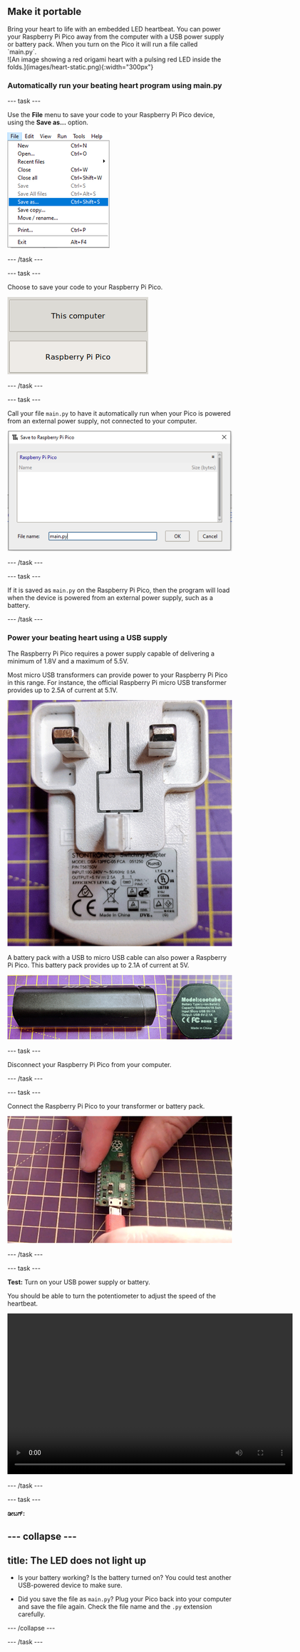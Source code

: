 ## Make it portable

<div style="display: flex; flex-wrap: wrap">
<div style="flex-basis: 200px; flex-grow: 1; margin-right: 15px;">
Bring your heart to life with an embedded LED heartbeat. You can power your Raspberry Pi Pico away from the computer with a USB power supply or battery pack. When you turn on the Pico it will run a file called `main.py`. 
</div>
<div>
![An image showing a red origami heart with a pulsing red LED inside the folds.](images/heart-static.png){:width="300px"}
</div>
</div>

### Automatically run your beating heart program using main.py

--- task ---

Use the **File** menu to save your code to your Raspberry Pi Pico device, using the **Save as...** option.

![The file menu in Thonny shown, with the Save As option highlighted.](images/file_menu.png)

--- /task ---

--- task ---

Choose to save your code to your Raspberry Pi Pico.

![Option to choose to save on the computer or on the Pico shown.](images/save_to_pico.png)

--- /task ---

--- task ---

Call your file `main.py` to have it automatically run when your Pico is powered from an external power supply, not connected to your computer.

![The Save menu option, with main.py chosen as a filename.](images/main.png)

--- /task ---

--- task ---

If it is saved as `main.py` on the Raspberry Pi Pico, then the program will load when the device is powered from an external power supply, such as a battery.

--- /task ---

### Power your beating heart using a USB supply

The Raspberry Pi Pico requires a power supply capable of delivering a minimum of 1.8V and a maximum of 5.5V.

Most micro USB transformers can provide power to your Raspberry Pi Pico in this range. For instance, the official Raspberry Pi micro USB transformer provides up to 2.5A of current at 5.1V.

![Official Raspberry Pi power supply shown from the pin side.](images/transformer.png)

A battery pack with a USB to micro USB cable can also power a Raspberry Pi Pico. This battery pack provides up to 2.1A of current at 5V.

![A generic battery pack showing the side and the technical specifications.](images/battery_pack.png)

--- task ---

Disconnect your Raspberry Pi Pico from your computer.

--- /task ---

--- task ---

Connect the Raspberry Pi Pico to your transformer or battery pack.

![A micro-USB being connected to the Raspberry Pi Pico.](images/connect-micro-usb.gif)

--- /task ---

--- task ---

**Test:** Turn on your USB power supply or battery.

You should be able to turn the potentiometer to adjust the speed of the heartbeat.

<video width="640" height="360" controls>
<source src="images/beating-heart.mp4" type="video/mp4">
Your browser does not support WebM video, try FireFox or Chrome
</video>

--- /task ---

--- task ---

**ಡೀಬಗ್:**

--- collapse ---
---
title: The LED does not light up
---

+ Is your battery working? Is the battery turned on? You could test another USB-powered device to make sure.

+ Did you save the file as `main.py`? Plug your Pico back into your computer and save the file again. Check the file name and the `.py` extension carefully.

--- /collapse ---

--- /task ---


